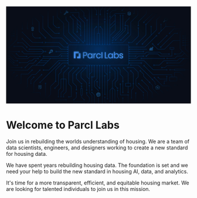 ![Logo](profile/img/parcllabs.jpg)

# Welcome to Parcl Labs

Join us in rebuilding the worlds understanding of housing. We are a team of data scientists, engineers, and designers working to create a new standard for housing data.

We have spent years rebuilding housing data. The foundation is set and we need your help to build the new standard in housing AI, data, and analytics.

It's time for a more transparent, efficient, and equitable housing market. We are looking for talented individuals to join us in this mission.